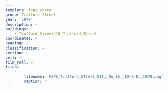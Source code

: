 ```yaml
---
template: fsps_photo
group: Trafford_Street
year: '1979'
description: ~
buildings:
    - Trafford_Street/16_Trafford_Street
coordinates: ~
heading: ~
classification: ~
section: ~
cell: ~
film_roll: ~
files:
    -
        filename: 'FSPS_Trafford_Street_011,_No_16,_18-5-D,_1979.png'
        caption: ''
---
```

